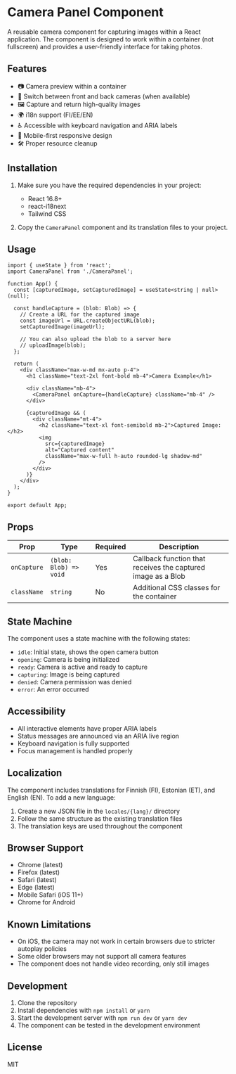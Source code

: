 # Camera Panel Component

A reusable camera component for capturing images within a React application. The component is designed to work within a container (not fullscreen) and provides a user-friendly interface for taking photos.

## Features

- 📷 Camera preview within a container
- 🔄 Switch between front and back cameras (when available)
- 🖼️ Capture and return high-quality images
- 🌍 i18n support (FI/EE/EN)
- ♿ Accessible with keyboard navigation and ARIA labels
- 📱 Mobile-first responsive design
- 🛠️ Proper resource cleanup

## Installation

1. Make sure you have the required dependencies in your project:
   - React 16.8+
   - react-i18next
   - Tailwind CSS

2. Copy the `CameraPanel` component and its translation files to your project.

## Usage

```tsx
import { useState } from 'react';
import CameraPanel from './CameraPanel';

function App() {
  const [capturedImage, setCapturedImage] = useState<string | null>(null);

  const handleCapture = (blob: Blob) => {
    // Create a URL for the captured image
    const imageUrl = URL.createObjectURL(blob);
    setCapturedImage(imageUrl);
    
    // You can also upload the blob to a server here
    // uploadImage(blob);
  };

  return (
    <div className="max-w-md mx-auto p-4">
      <h1 className="text-2xl font-bold mb-4">Camera Example</h1>
      
      <div className="mb-4">
        <CameraPanel onCapture={handleCapture} className="mb-4" />
      </div>
      
      {capturedImage && (
        <div className="mt-4">
          <h2 className="text-xl font-semibold mb-2">Captured Image:</h2>
          <img 
            src={capturedImage} 
            alt="Captured content" 
            className="max-w-full h-auto rounded-lg shadow-md"
          />
        </div>
      )}
    </div>
  );
}

export default App;
```

## Props

| Prop | Type | Required | Description |
|------|------|----------|-------------|
| `onCapture` | `(blob: Blob) => void` | Yes | Callback function that receives the captured image as a Blob |
| `className` | `string` | No | Additional CSS classes for the container |

## State Machine

The component uses a state machine with the following states:

- `idle`: Initial state, shows the open camera button
- `opening`: Camera is being initialized
- `ready`: Camera is active and ready to capture
- `capturing`: Image is being captured
- `denied`: Camera permission was denied
- `error`: An error occurred

## Accessibility

- All interactive elements have proper ARIA labels
- Status messages are announced via an ARIA live region
- Keyboard navigation is fully supported
- Focus management is handled properly

## Localization

The component includes translations for Finnish (FI), Estonian (ET), and English (EN). To add a new language:

1. Create a new JSON file in the `locales/{lang}/` directory
2. Follow the same structure as the existing translation files
3. The translation keys are used throughout the component

## Browser Support

- Chrome (latest)
- Firefox (latest)
- Safari (latest)
- Edge (latest)
- Mobile Safari (iOS 11+)
- Chrome for Android

## Known Limitations

- On iOS, the camera may not work in certain browsers due to stricter autoplay policies
- Some older browsers may not support all camera features
- The component does not handle video recording, only still images

## Development

1. Clone the repository
2. Install dependencies with `npm install` or `yarn`
3. Start the development server with `npm run dev` or `yarn dev`
4. The component can be tested in the development environment

## License

MIT
